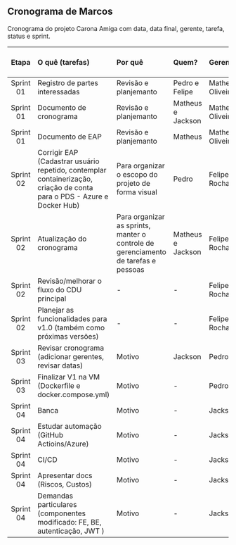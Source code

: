 ## Cronograma de Marcos

Cronograma do projeto Carona Amiga com data, data final, gerente, tarefa, status e sprint.

|  Etapa    | O quê (tarefas) |   Por quê    | Quem?        | Gerente | Inicio   | Prazo em dias |Fim planejado |Fim real | Como? | Quanto? |Status |
|:---------:|:------------    |:------------ |:------------ |:--------|:--------|:-------|:----------:|:--------|:--------|:--------|:--------|
|Sprint 01| Registro de partes interessadas | Revisão e planjemanto  | Pedro e Felipe | Matheus Oliveira | 25/10/2022 | 15 dias |01/11/2022|01/11/2022|  - | -   | Concluído| 
|Sprint 01| Documento de cronograma | Revisão e planjemanto  | Matheus e Jackson | Matheus Oliveira | 25/10/2022 | 15 dias |01/11/2022|01/11/2022|  - |  - |Concluído |  
|Sprint 01| Documento de EAP | Revisão e planjemanto  | Matheus | Matheus Oliveira | 25/10/2022 | 15 dias |01/11/2022 | 01/11/2022 |   -   |   - |Concluído|  
|Sprint 02| Corrigir EAP (Cadastrar usuário repetido, contemplar containerização, criação de conta para o PDS - Azure e Docker Hub) | Para organizar o escopo do projeto de forma visual | Pedro | Felipe Rocha | 01/11/2022 | 15 dias |15/11/2022|08/11/2022|   - |   -  |Concluído|
|Sprint 02| Atualização do cronograma | Para organizar as sprints, manter o controle de gerenciamento de tarefas e pessoas | Matheus e Jackson | Felipe Rocha | 01/11/2022 | 15 dias |15/11/2022|08/11/2022| -  |   -   |Concluído|
|Sprint 02| Revisão/melhorar o fluxo do CDU principal | - | - | Felipe Rocha | 01/11/2022 | 15 dias |15/11/2022|xx/xx/xxxx|  -  |  -  | - |
|Sprint 02| Planejar as funcionalidades para v1.0 (também como próximas versões) | - | - | Felipe Rocha | 01/11/2022 |15 dias|15/11/2022| xx/xx/xxxx|  -  |  -  | - |
|Sprint 03| Revisar cronograma (adicionar gerentes, revisar datas) | Motivo | Jackson | Pedro |22/11/2022| 15 dias |29/11/2022|xx/xx/xxxx| - | - |Em andamento|
|Sprint 03| Finalizar V1 na VM (Dockerfile e docker.compose.yml)  | Motivo | - | Pedro |22/11/2022| 15 dias |29/11/2022|xx/xx/xxxx| -  | -  |Não iniciado |
|Sprint 04| Banca | Motivo | - | Jackson | 06/12/2022 | 15 dias | 06/12/2022 | xx/xx/xxxx |   - |   - |Não iniciado |
|Sprint 04| Estudar automação (GitHub Actioins/Azure) | Motivo | - | Jackson | 13/12/2022 | 15 dias |20/12/2022|xx/xx/xxxx| - |   - |Não iniciado |
|Sprint 04| CI/CD | Motivo | - | Jackson | 13/12/2022 | 15 dias |20/12/2022|xx/xx/xxxx|   -   |  -   |Não iniciado|
|Sprint 04| Apresentar docs (Riscos, Custos) | Motivo | - | Jackson | 13/12/2022 | 15 dias |20/12/2022|xx/xx/xxxx|   -  |   -   |Não iniciado |
|Sprint 04| Demandas particulares (componentes modificado: FE, BE, autenticação, JWT ) |Motivo| - |Jackson|13/12/2022|15 dias|20/12/2022|xx/xx/xxxx|- |-   |Não iniciado|
